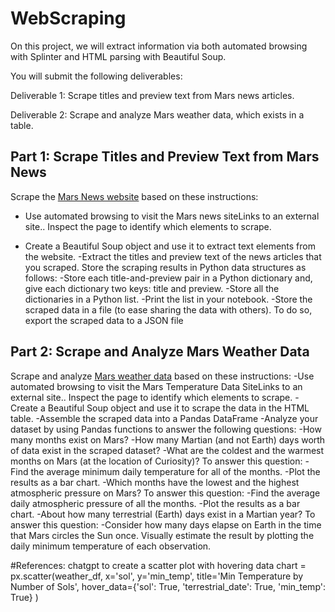 # WebScraping
On this project, we will extract information via both automated browsing with Splinter and HTML parsing with Beautiful Soup.

You will submit the following deliverables:

Deliverable 1: Scrape titles and preview text from Mars news articles.

Deliverable 2: Scrape and analyze Mars weather data, which exists in a table.

## Part 1: Scrape Titles and Preview Text from Mars News
Scrape the [Mars News website](https://static.bc-edx.com/data/web/mars_news/index.html) based on these instructions:

- Use automated browsing to visit the Mars news siteLinks to an external site.. Inspect the page to identify which elements to scrape.
* Create a Beautiful Soup object and use it to extract text elements from the website.
-Extract the titles and preview text of the news articles that you scraped. Store the scraping results in Python data structures as follows:
    -Store each title-and-preview pair in a Python dictionary and, give each dictionary two keys: title and preview. 
    -Store all the dictionaries in a Python list.
    -Print the list in your notebook.
-Store the scraped data in a file (to ease sharing the data with others). To do so, export the scraped data to a JSON file

## Part 2: Scrape and Analyze Mars Weather Data
Scrape and analyze [Mars weather data](https://static.bc-edx.com/data/web/mars_facts/temperature.html) based on these instructions:
-Use automated browsing to visit the Mars Temperature Data SiteLinks to an external site.. Inspect the page to identify which elements to scrape. 
-Create a Beautiful Soup object and use it to scrape the data in the HTML table.
-Assemble the scraped data into a Pandas DataFrame
-Analyze your dataset by using Pandas functions to answer the following questions:
    -How many months exist on Mars?
    -How many Martian (and not Earth) days worth of data exist in the scraped dataset?
    -What are the coldest and the warmest months on Mars (at the location of Curiosity)? To answer this question:
        -Find the average minimum daily temperature for all of the months.
        -Plot the results as a bar chart.
    -Which months have the lowest and the highest atmospheric pressure on Mars? To answer this question:
        -Find the average daily atmospheric pressure of all the months.
        -Plot the results as a bar chart.
    -About how many terrestrial (Earth) days exist in a Martian year? To answer this question:
        -Consider how many days elapse on Earth in the time that Mars circles the Sun once. Visually estimate the result by plotting the daily minimum temperature of each observation.

#References:
chatgpt to create a scatter plot with hovering data
chart = px.scatter(weather_df,
                x='sol', 
                y='min_temp', 
                title='Min Temperature by Number of Sols',
                hover_data={'sol': True, 'terrestrial_date': True, 'min_temp': True}
                )
